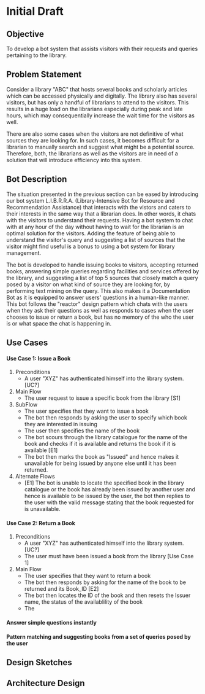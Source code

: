 # Initial Draft 

## Objective 
To develop a bot system that assists visitors with their requests and queries pertaining to the library. 
## Problem Statement  
Consider a library "ABC" that hosts several books and scholarly articles which can be accessed physically and digitally. The library also has several visitors, but has only a handful of librarians to attend to the visitors. This results in a huge load on the librarians especially during peak and late hours, which may consequentially increase the wait time for the visitors as well. 

There are also some cases when the visitors are not definitive of what sources they are looking for. In such cases, it becomes difficult for a librarian to manually search and suggest what might be a potential source. Therefore, both, the librarians as well as the visitors are in need of a solution that will introduce efficiency into this system. 

## Bot Description

The situation presented in the previous section can be eased by introducing our bot system L.I.B.R.R.A. (Library-Intensive Bot for Resource and Recommendation Assistance) that interacts with the vistors and caters to their interests in the same way that a librarian does. In other words, it chats with the visitors to understand their requests. Having a bot system to chat with at any hour of the day without having to wait for the librarian is an optimal solution for the visitors. Adding the feature of being able to understand the visitor's query and suggesting a list of sources that the visitor might find useful is a bonus to using a bot system for library management.  

The bot is developed to handle issuing books to visitors, accepting returned books, answering simple queries regarding facilities and services offered by the library, and suggesting a list of top 5 sources that closely match a query posed by a visitor on what kind of source they are looking for, by performing text mining on the query. This also makes it a Documentation Bot as it is equipped to answer users' questions in a human-like manner. This bot follows the "reactor" design pattern which chats with the users when they ask their questions as well as responds to cases when the user chooses to issue or return a book, but has no memory of the who the user is or what space the chat is happening in. 

## Use Cases 
#### Use Case 1: Issue a Book 
1. Preconditions 
   - A user "XYZ" has authenticated himself into the library system. [UC?]
2. Main Flow 
   - The user request to issue a specific book from the library [S1]
3. SubFlow 
   - The user specifies that they want to issue a book
   - The bot then responds by asking the user to specify which book they are interested in issuing 
   - The user then specifies the name of the book
   - The bot scours through the library catalogue for the name of the book and checks if it is available and returns the book if it is available [E1]
   - The bot then marks the book as "Issued" and hence makes it unavailable for being issued by anyone else until it has been returned. 
4. Alternate Flows
   - [E1] The bot is unable to locate the specified book in the library catalogue or the book has already been issued by another user and hence is available to be issued by the user,  the bot then replies to the user with the valid message stating that the book requested for is unavailable. 
        
#### Use Case 2: Return a Book 
1. Preconditions 
   - A user "XYZ" has authenticated himself into the library system. [UC?]
   - The user must have been issued a book from the library [Use Case 1]
2. Main Flow 
   - The user specifies that they want to return a book 
   - The bot then responds by asking for the name of the book to be returned and its Book_ID [E2]
   - The bot then locates the ID of the book and then resets the Issuer name, the status of the availablility of the book
   - The 
#### Answer simple questions instantly
#### Pattern matching and suggesting books from a set of queries posed by the user 
## Design Sketches 
## Architecture Design 


